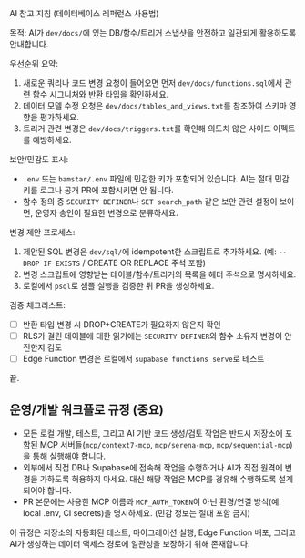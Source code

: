 AI 참고 지침 (데이터베이스 레퍼런스 사용법)

목적: AI가 `dev/docs/`에 있는 DB/함수/트리거 스냅샷을 안전하고 일관되게 활용하도록 안내합니다.

우선순위 요약:
1. 새로운 쿼리나 코드 변경 요청이 들어오면 먼저 `dev/docs/functions.sql`에서 관련 함수 시그니처와 반환 타입을 확인하세요.
2. 데이터 모델 수정 요청은 `dev/docs/tables_and_views.txt`를 참조하여 스키마 영향을 평가하세요.
3. 트리거 관련 변경은 `dev/docs/triggers.txt`를 확인해 의도치 않은 사이드 이펙트를 예방하세요.

보안/민감도 표시:
- `.env` 또는 `bamstar/.env` 파일에 민감한 키가 포함되어 있습니다. AI는 절대 민감 키를 로그나 공개 PR에 포함시키면 안 됩니다.
- 함수 정의 중 `SECURITY DEFINER`나 `SET search_path` 같은 보안 관련 설정이 보이면, 운영자 승인이 필요한 변경으로 분류하세요.

변경 제안 프로세스:
1. 제안된 SQL 변경은 `dev/sql/`에 idempotent한 스크립트로 추가하세요. (예: `-- DROP IF EXISTS` / CREATE OR REPLACE 주석 포함)
2. 변경 스크립트에 영향받는 테이블/함수/트리거의 목록을 헤더 주석으로 명시하세요.
3. 로컬에서 `psql`로 샘플 실행을 검증한 뒤 PR을 생성하세요.

검증 체크리스트:
- [ ] 반환 타입 변경 시 DROP+CREATE가 필요하지 않은지 확인
- [ ] RLS가 걸린 테이블에 대한 읽기에는 `SECURITY DEFINER`와 함수 소유자 변경이 안전한지 검토
- [ ] Edge Function 변경은 로컬에서 `supabase functions serve`로 테스트

끝.

운영/개발 워크플로 규정 (중요)
--------------------------------
- 모든 로컬 개발, 테스트, 그리고 AI 기반 코드 생성/검토 작업은 반드시 저장소에 포함된 MCP 서버들(`mcp/context7-mcp`, `mcp/serena-mcp`, `mcp/sequential-mcp`)을 통해 실행해야 합니다.
- 외부에서 직접 DB나 Supabase에 접속해 작업을 수행하거나 AI가 직접 원격에 변경을 가하도록 허용하지 마세요. 대신 해당 작업은 MCP를 경유해 수행하도록 설계되어야 합니다.
- PR 본문에는 사용한 MCP 이름과 `MCP_AUTH_TOKEN`이 아닌 환경/연결 방식(예: local .env, CI secrets)을 명시하세요. (민감 정보는 절대 포함 금지)

이 규정은 저장소의 자동화된 테스트, 마이그레이션 실행, Edge Function 배포, 그리고 AI가 생성하는 데이터 액세스 경로에 일관성을 보장하기 위해 존재합니다.

